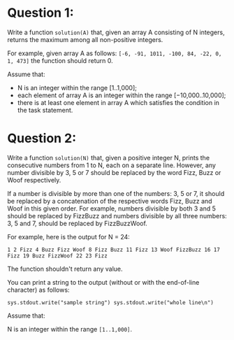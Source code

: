 # Question 1:

Write a function `solution(A)` that, given an array A consisting of N integers, returns the maximum among all non-positive integers.

For example, given array A as follows:
`[-6, -91, 1011, -100, 84, -22, 0, 1, 473]`
the function should return 0.

Assume that:

- N is an integer within the range [1..1,000];
- each element of array A is an integer within the range [−10,000..10,000];
- there is at least one element in array A which satisfies the condition in the task statement.

# Question 2:

Write a function `solution(N)` that, given a positive integer N, prints the consecutive numbers from 1 to N, each on a separate line.
However, any number divisible by 3, 5 or 7 should be replaced by the word Fizz, Buzz or Woof respectively.

If a number is divisible by more than one of the numbers: 3, 5 or 7, it should be replaced by a concatenation of the respective words
Fizz, Buzz and Woof in this given order. For example, numbers divisible by both 3 and 5 should be replaced by FizzBuzz and numbers
divisible by all three numbers: 3, 5 and 7, should be replaced by FizzBuzzWoof.

For example, here is the output for N = 24:

`1 2 Fizz 4 Buzz Fizz Woof 8 Fizz Buzz 11 Fizz 13 Woof FizzBuzz 16 17 Fizz 19 Buzz FizzWoof 22 23 Fizz`

The function shouldn't return any value.

You can print a string to the output (without or with the end-of-line character) as follows:

`sys.stdout.write("sample string") sys.stdout.write("whole line\n")`

Assume that:

N is an integer within the range `[1..1,000]`.